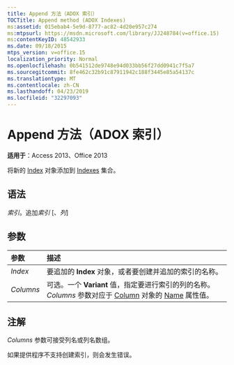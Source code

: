 ```yaml
---
title: Append 方法（ADOX 索引）
TOCTitle: Append method (ADOX Indexes)
ms:assetid: 015ebab4-5e9d-8777-ac82-4d20e957c274
ms:mtpsurl: https://msdn.microsoft.com/library/JJ248784(v=office.15)
ms:contentKeyID: 48542933
ms.date: 09/18/2015
mtps_version: v=office.15
localization_priority: Normal
ms.openlocfilehash: 0b541512de9748e94d033bb56f27dd0941c7f5a7
ms.sourcegitcommit: 8fe462c32b91c87911942c188f3445e85a54137c
ms.translationtype: MT
ms.contentlocale: zh-CN
ms.lasthandoff: 04/23/2019
ms.locfileid: "32297093"
---
```

# <a name="append-method-adox-indexes"></a>Append 方法（ADOX 索引）


**适用于**：Access 2013、Office 2013



将新的 [Index](index-object-adox.md) 对象添加到 [Indexes](indexes-collection-adox.md) 集合。

## <a name="syntax"></a>语法

*索引*。追加*索引* \[、*列*\]

## <a name="parameters"></a>参数

|参数|描述|
|:--------|:----------|
|*Index* |要追加的 **Index** 对象，或者要创建并追加的索引的名称。|
|*Columns* |可选。一个 **Variant** 值，指定要进行索引的列的名称。*Columns* 参数对应于 [Column](column-object-adox.md) 对象的 [Name](name-property-adox.md) 属性值。|

## <a name="remarks"></a>注解

*Columns* 参数可接受列名或列名数组。

如果提供程序不支持创建索引，则会发生错误。

